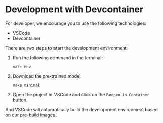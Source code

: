 # Development with Devcontainer

For developer, we encourage you to use the following technologies:

* VSCode
* Devcontainer

There are two steps to start the development environment:

1. Run the following command in the terminal:

    ```shell
    make env
    ```
2. Download the pre-trained model

    ```shell
    make minimal
    ```

2. Open the project in VSCode and click on the `Reopen in Container` button.

And VSCode will automatically build the development environment based on our [pre-build images](https://hub.docker.com/r/gclub/skywardai/tags).
